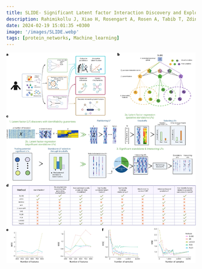 ```yaml
---
title: SLIDE- Significant Latent factor Interaction Discovery and Exploration across biological domains
description: Rahimikollu J, Xiao H, Rosengart A, Rosen A, Tabib T, Zdinak P, He K, Bing X, Bunea F, Wegkamp M, Poholek A, Joglekar A, Lafyatis R, Das J* | *Nature Methods 2024*
date: 2024-02-19 15:01:35 +0300
image: '/images/SLIDE.webp'
tags: [protein_networks, Machine_learning]
---
```


[![SLIDE](/images/SLIDE.webp)](https://www.nature.com/articles/s41592-024-02175-z#Abs1)
